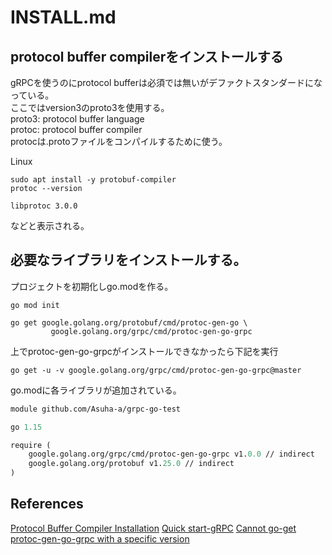 # INSTALL.md
## protocol buffer compilerをインストールする
gRPCを使うのにprotocol bufferは必須では無いがデファクトスタンダードになっている。  
ここではversion3のproto3を使用する。  
proto3: protocol buffer language  
protoc: protocol buffer compiler  
protocは.protoファイルをコンパイルするために使う。  

Linux

```
sudo apt install -y protobuf-compiler
protoc --version
```

```
libprotoc 3.0.0
```
などと表示される。  

## 必要なライブラリをインストールする。

プロジェクトを初期化しgo.modを作る。

```
go mod init
```

```
go get google.golang.org/protobuf/cmd/protoc-gen-go \
         google.golang.org/grpc/cmd/protoc-gen-go-grpc
```

上でprotoc-gen-go-grpcがインストールできなかったら下記を実行
```
go get -u -v google.golang.org/grpc/cmd/protoc-gen-go-grpc@master
```

go.modに各ライブラリが追加されている。  

```go.mod
module github.com/Asuha-a/grpc-go-test

go 1.15

require (
	google.golang.org/grpc/cmd/protoc-gen-go-grpc v1.0.0 // indirect
	google.golang.org/protobuf v1.25.0 // indirect
)
```

## References
[Protocol Buffer Compiler Installation](https://grpc.io/docs/protoc-installation/)
[Quick start-gRPC](https://grpc.io/docs/languages/go/quickstart/)
[Cannot go-get protoc-gen-go-grpc with a specific version](https://github.com/grpc/grpc-go/issues/3727)